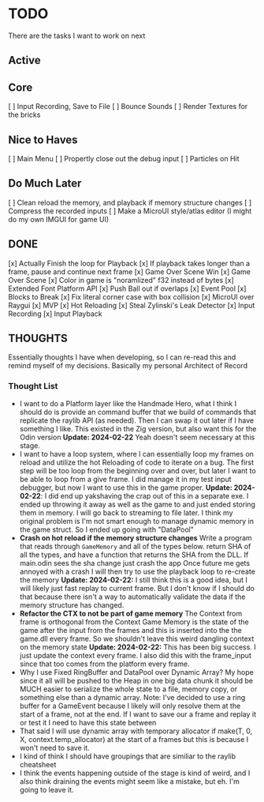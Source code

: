 # TODO

There are the tasks I want to work on next

## Active

## Core

[ ] Input Recording, Save to File
[ ] Bounce Sounds
[ ] Render Textures for the bricks

## Nice to Haves

[ ] Main Menu
[ ] Propertly close out the debug input
[ ] Particles on Hit

## Do Much Later

[ ] Clean reload the memory, and playback if memory structure changes
[ ] Compress the recorded inputs
[ ] Make a MicroUI style/atlas editor (I might do my own IMGUI for game UI)

## DONE

[x] Actually Finish the loop for Playback
[x] If playback takes longer than a frame, pause and continue next frame
[x] Game Over Scene Win
[x] Game Over Scene
[x] Color in game is "noramlized" f32 instead of bytes
[x] Extended Font Platform API
[x] Push Ball out if overlaps
[x] Event Pool
[x] Blocks to Break
[x] Fix literal corner case with box collision
[x] MicroUI over Raygui
[x] MVP
[x] Hot Reloading
[x] Steal Zylinski's Leak Detector
[x] Input Recording
[x] Input Playback

## THOUGHTS

Essentially thoughts I have when developing, so I can re-read this and remind
myself of my decisions. Basically my personal Architect of Record

### Thought List

- I want to do a Platform layer like the Handmade Hero,
  what I think I should do is provide an command buffer
  that we build of commands that replicate the
  raylib API (as needed). Then I can swap it out later
  if I have something I like. This existed in the Zig
  version, but also want this for the Odin version
  **Update: 2024-02-22** Yeah doesn't seem necessary at
  this stage.
- I want to have a loop system, where I can essentially
  loop my frames on reload and utilize the hot Reloading
  of code to iterate on a bug. The first step will be too
  loop from the beginning over and over, but later I want
  to be able to loop from a give frame. I did manage it in
  my test input debugger, but now I want to use this in the
  game proper.
  **Update: 2024-02-22**: I did end up yakshaving the
  crap out of this in a separate exe. I ended up throwing it away
  as well as the game to and just ended storing them in memory. I
  will go back to streaming to file later. I think my original
  problem is I'm not smart enough to manage dynamic memory in the
  game struct. So I ended up going with "DataPool"
- **Crash on hot reload if the memory structure changes**
  Write a program that reads through `GameMemory` and
  all of the types below. return SHA of all the types,
  and have a function that returns the SHA from the DLL.
  If main.odin sees the sha change just crash the app
  Once future me gets annoyed with a crash I will then
  try to use the playback loop to re-create the memory
  **Update: 2024-02-22:** I still think this is a good idea,
  but I will likely just fast replay to current frame. But
  I don't know if I should do that because there isn't a way
  to automatically validate the data if the memory structure has
  changed.
- **Refactor the CTX to not be part of game memory**
  The Context from frame is orthogonal from the Context
  Game Memory is the state of the game after the input from the frames
  and this is inserted into the the game.dll every frame. So we shouldn't
  leave this weird dangling context on the memory state
  **Update: 2024-02-22:** This has been big success. I just update the
  context every frame. I also did this with the frame_input since
  that too comes from the platform every frame.
- Why I use Fixed RingBuffer and DataPool over Dynamic Array?
  My hope since it all will be pushed to the Heap in one big data chunk
  it should be MUCH easier to serialize the whole state to a
  file, memory copy, or something else than a dynamic array.
  Note: I've decided to use a ring buffer for a GameEvent because
  I likely will only resolve them at the start of a frame, not at
  the end. If I want to save our a frame and replay it or test it
  I need to have this state between
- That said I will use dynamic array with temporary allocator
  if make(T, 0, X, context.temp_allocator) at the start of a frames
  but this is because I won't need to save it.
- I kind of think I should have groupings that are similiar to the
  raylib cheatsheet
- I think the events happening outside of the stage is kind of weird,
  and I also think draining the events might seem like a mistake, but
  eh. I'm going to leave it.
